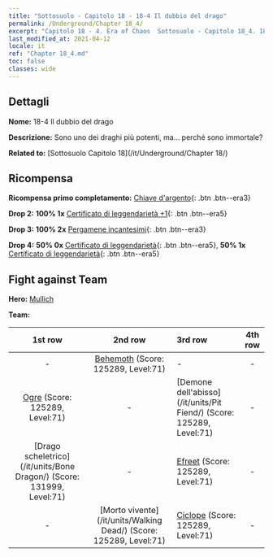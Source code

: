 ```yaml
---
title: "Sottosuolo - Capitolo 18 - 18-4 Il dubbio del drago"
permalink: /Underground/Chapter 18_4/
excerpt: "Capitolo 18 - 4. Era of Chaos  Sottosuolo - Capitolo 18_4. 18-4 Il dubbio del drago"
last_modified_at: 2021-04-12
locale: it
ref: "Chapter 18_4.md"
toc: false
classes: wide
---
```


## Dettagli

 **Nome:** 18-4 Il dubbio del drago

 **Descrizione:** Sono uno dei draghi più potenti, ma... perché sono immortale?

 **Related to:** [Sottosuolo Capitolo 18](/it/Underground/Chapter 18/)

## Ricompensa

 **Ricompensa primo completamento:** [Chiave d'argento](/it/Items/con_693/){: .btn .btn--era3}

 **Drop 2:** **100% 1x** [Certificato di leggendarietà +1](/it/Items/mat_74/){: .btn .btn--era5}

 **Drop 3:** **100% 2x** [Pergamene incantesimi](/it/Items/con_694/){: .btn .btn--era3}

 **Drop 4:** **50% 0x** [Certificato di leggendarietà](/it/Items/mat_67/){: .btn .btn--era5}, **50% 1x** [Certificato di leggendarietà](/it/Items/mat_67/){: .btn .btn--era5}


## Fight against Team
 **Hero:** [Mullich](/it/heroes/Mullich/)

 **Team:**


  | 1st row | 2nd row | 3rd row | 4th row |
  |:----:|:----:|:----|:----:|
  | - | [Behemoth](/it/units/Behemoth/) (Score: 125289, Level:71)  | - | - |
  | [Ogre](/it/units/Ogre/) (Score: 125289, Level:71)  | - | [Demone dell'abisso](/it/units/Pit Fiend/) (Score: 125289, Level:71)  | - |
  | [Drago scheletrico](/it/units/Bone Dragon/) (Score: 131999, Level:71)  | - | [Efreet](/it/units/Efreeti/) (Score: 125289, Level:71)  | - |
  | - | [Morto vivente](/it/units/Walking Dead/) (Score: 125289, Level:71)  | [Ciclope](/it/units/Cyclops/) (Score: 125289, Level:71)  | - |



